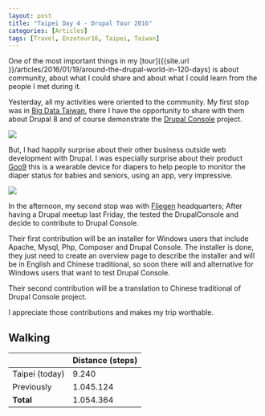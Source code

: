 ```yaml
---
layout: post
title: "Taipei Day 4 - Drupal Tour 2016"
categories: [Articles]
tags: [Travel, Enzotour16, Taipei, Taiwan]
---
```

One of the most important things in my [tour]({{site.url }}/articles/2016/01/19/around-the-drupal-world-in-120-days) is about community, about what I could share and about what I could learn from the people I met during it.

Yesterday, all my activities were oriented to the community. My first stop was in [Big Data Taiwan](https://bigdata.com.tw), there I have the opportunity to share with them about Drupal 8 and of course demonstrate the [Drupal Console](http://drupalconsole.com) project.

<img style="margin-right: 20px;" src="{{site.url }}/assets/img/bigdata-taiwan-team.jpg"/>

But, I had happily surprise about their other business outside web development with Drupal. I was especially surprise about their product [Goo9](https://goo9.io/) this is a wearable device for diapers to help people to monitor the diaper status for babies and seniors, using an app, very impressive.

<img style="margin-right: 20px;" src="{{site.url }}/assets/img/goo9.png"/>

In the afternoon, my second stop was with [Fliegen](https://fliegen.com.tw) headquarters; After having a Drupal meetup last Friday, the tested the DrupalConsole and decide to contribute to Drupal Console.

Their first contribution will be an installer for Windows users that include Apache, Mysql, Php, Composer and Drupal Console. The installer is done, they just need to create an overview page to describe the installer and will be in English and Chinese traditional, so soon there will and alternative for Windows users that want to test Drupal Console.

Their second contribution will be a translation to Chinese traditional of Drupal Console project.

I appreciate those contributions and makes my trip worthable.

## Walking
|  | Distance (steps) |
|---|---|
| Taipei (today) | 9.240 |
| Previously  | 1.045.124 |
| **Total**  | 1.054.364|
